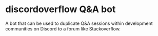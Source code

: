 # discordoverflow Q&amp;A bot
A bot that can be used to duplicate Q&amp;A sessions within development communities on Discord to a forum like Stackoverflow.
